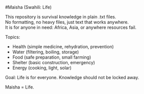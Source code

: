 #Maisha (Swahili: Life)

This repository is survival knowledge in plain .txt files.  
No formatting, no heavy files, just text that works anywhere.  
It is for anyone in need: Africa, Asia, or anywhere resources fail.  

Topics:
- Health (simple medicine, rehydration, prevention)
- Water (filtering, boiling, storage)
- Food (safe preparation, small farming)
- Shelter (basic construction, emergency)
- Energy (cooking, light, solar)

Goal: Life is for everyone. Knowledge should not be locked away.  

Maisha = Life.